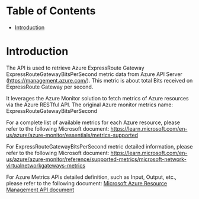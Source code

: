 # Table of Contents
- [Introduction](#introduction)


# Introduction <a name="introduction"></a>
The API is used to retrieve Azure ExpressRoute Gateway ExpressRouteGatewayBitsPerSecond metric data from Azure API Server (https://management.azure.com/). This metric is about total Bits received on ExpressRoute Gateway per second.


It leverages the Azure Monitor solution to fetch metrics of Azure resources via the Azure RESTful API. 
The original Azure monitor metrics name: ExpressRouteGatewayBitsPerSecond


For a complete list of available metrics for each Azure resource, please refer to the following Microsoft document: https://learn.microsoft.com/en-us/azure/azure-monitor/essentials/metrics-supported 

For ExpressRouteGatewayBitsPerSecond metric detailed information, please refer to the following Microsoft document: https://learn.microsoft.com/en-us/azure/azure-monitor/reference/supported-metrics/microsoft-network-virtualnetworkgateways-metrics

For Azure Metrics APIs detailed definition, such as Input, Output, etc., please refer to the following document:
[Microsoft Azure Resource Management API document](https://learn.microsoft.com/en-us/rest/api/monitor/metrics/list?view=rest-monitor-2023-10-01&tabs=HTTP)
